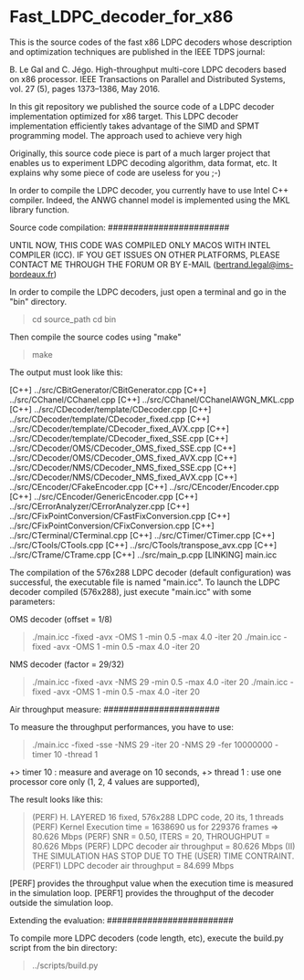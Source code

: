 
# Fast_LDPC_decoder_for_x86

This is the source codes of the fast x86 LDPC decoders whose description and
optimization techniques are published in the IEEE TDPS journal:

B. Le Gal and C. Jégo. High-throughput multi-core LDPC decoders based on x86 processor.
IEEE Transactions on Parallel and Distributed Systems, vol. 27 (5), pages 1373–1386, May 2016.

In this git repository we published the source code of a LDPC decoder
implementation optimized for x86 target. This LDPC decoder implementation
efficiently takes advantage of the SIMD and SPMT programming model. The
approach used to achieve very high

Originally, this source code piece is part of a much larger project
that enables us to experiment LDPC decoding algorithm, data format, etc.
It explains why some piece of code are useless for you ;-)

In order to compile the LDPC decoder, you currently have to use Intel C++
compiler. Indeed, the ANWG channel model is implemented using the MKL library
function.


Source code compilation:
########################

UNTIL NOW, THIS CODE WAS COMPILED ONLY MACOS WITH INTEL COMPILER (ICC). IF YOU
GET ISSUES ON OTHER PLATFORMS, PLEASE CONTACT ME THROUGH THE FORUM
OR BY E-MAIL (bertrand.legal@ims-bordeaux.fr)


In order to compile the LDPC decoders, just open a terminal and go in
the "bin" directory.

> cd source_path
> cd bin

Then compile the source codes using "make"

> make

The output must look like this:

[C++] ../src/CBitGenerator/CBitGenerator.cpp
[C++] ../src/CChanel/CChanel.cpp
[C++] ../src/CChanel/CChanelAWGN_MKL.cpp
[C++] ../src/CDecoder/template/CDecoder.cpp
[C++] ../src/CDecoder/template/CDecoder_fixed.cpp
[C++] ../src/CDecoder/template/CDecoder_fixed_AVX.cpp
[C++] ../src/CDecoder/template/CDecoder_fixed_SSE.cpp
[C++] ../src/CDecoder/OMS/CDecoder_OMS_fixed_SSE.cpp
[C++] ../src/CDecoder/OMS/CDecoder_OMS_fixed_AVX.cpp
[C++] ../src/CDecoder/NMS/CDecoder_NMS_fixed_SSE.cpp
[C++] ../src/CDecoder/NMS/CDecoder_NMS_fixed_AVX.cpp
[C++] ../src/CEncoder/CFakeEncoder.cpp
[C++] ../src/CEncoder/Encoder.cpp
[C++] ../src/CEncoder/GenericEncoder.cpp
[C++] ../src/CErrorAnalyzer/CErrorAnalyzer.cpp
[C++] ../src/CFixPointConversion/CFastFixConversion.cpp
[C++] ../src/CFixPointConversion/CFixConversion.cpp
[C++] ../src/CTerminal/CTerminal.cpp
[C++] ../src/CTimer/CTimer.cpp
[C++] ../src/CTools/CTools.cpp
[C++] ../src/CTools/transpose_avx.cpp
[C++] ../src/CTrame/CTrame.cpp
[C++] ../src/main_p.cpp
[LINKING] main.icc

The compilation of the 576x288 LDPC decoder (default configuration) was successful,
the executable file is named "main.icc". To launch the LDPC decoder compiled
(576x288), just execute "main.icc" with some parameters:

OMS decoder (offset = 1/8)
> ./main.icc -fixed -avx -OMS 1 -min 0.5 -max 4.0 -iter 20
> ./main.icc -fixed -avx -OMS 1 -min 0.5 -max 4.0 -iter 20

NMS decoder (factor = 29/32)
> ./main.icc -fixed -avx -NMS 29 -min 0.5 -max 4.0 -iter 20
> ./main.icc -fixed -avx -OMS 1 -min 0.5 -max 4.0 -iter 20


Air throughput measure:
#######################

To measure the throughput performances, you have to use:

> ./main.icc -fixed -sse -NMS 29 -iter 20 -NMS 29 -fer 10000000 -timer 10 -thread 1

  +> timer 10 : measure and average on 10 seconds,
  +> thread 1 : use one processor core only (1, 2, 4 values are supported),

The result looks like this:

> (PERF) H. LAYERED 16 fixed, 576x288 LDPC code, 20 its, 1 threads
> (PERF) Kernel Execution time = 1638690 us for 229376 frames => 80.626 Mbps
> (PERF) SNR = 0.50, ITERS = 20, THROUGHPUT = 80.626 Mbps
> (PERF) LDPC decoder air throughput = 80.626 Mbps
> (II) THE SIMULATION HAS STOP DUE TO THE (USER) TIME CONTRAINT.
> (PERF1) LDPC decoder air throughput = 84.699 Mbps

[PERF] provides the throughput value when the execution time is measured in the
simulation loop. [PERF1] provides the throughput of the decoder outside the
simulation loop.


Extending the evaluation:
#########################

To compile more LDPC decoders (code length, etc), execute
the build.py script from the bin directory:

> ../scripts/build.py
